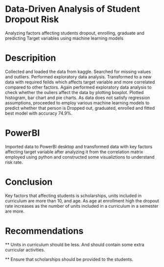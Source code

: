 # Data-Driven Analysis of Student Dropout Risk
Analyzing factors affecting students dropout, enrolling, graduate and predicting Target variables using machine learning models
# Descripition
Collected and loaded the data from kaggle. Searched for missing values and outliers. Performed exploratory data analysis. Transformed to a new data with required feilds which affects target variable and more correlated compared to other factors. Again performed exploratory data analysis to check whether the ouliers affect the data by plotting boxplot. Plotted histogram, bar chart and pie charts. As data does not satisfy regression assumptions, proceeded to employ various machine learning models to predict whether that person is Dropped out, graduated, enrolled and fitted best model with accuracy 74.9%.
# PowerBI
Imported data to PowerBI desktop and transformed data with key factors affecting target variable after analyzing it from the correlation matrix employed using python and constructed some visualiztions to understand risk rate.

# Conclusion

Key factors that affecting students is scholarships, units included in curriculum are more than 10, and age. As age at enrollment high the dropout rate increases as the number of units included in a curriculum in a semester are more.

# Recommendations
** Units in curriculum should be less. And should contain some extra curricular activities.

** Ensure that scholarships should be provided to the students.
